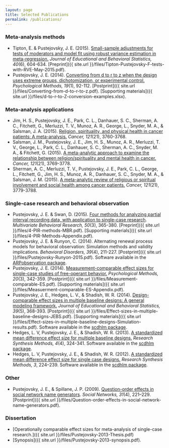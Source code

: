 ```yaml
---
layout: page
title: Selected Publications
permalink: /publications/
---
```


### Meta-analysis methods

* Tipton, E. & Pustejovsky, J. E. (2015). [Small-sample adjustments for tests of moderators and model fit using robust variance estimation in meta-regression.](http://doi.org/10.3102/1076998615606099) _Journal of Educational and Behavioral Statistics, 40_(6), 604-634. [Preprint]({{ site.url }}/files/Tipton-Pustejovsky-F-tests-with-RVE-May-2015.pdf).
* Pustejovsky, J. E. (2014). [Converting from d to r to z when the design uses extreme groups, dichotomization, or experimental control.](http://psycnet.apa.org/doi/10.1037/a0033788) _Psychological Methods, 19_(1), 92-112. [Postprint]({{ site.url }}/files/Converting-from-d-to-r-to-z.pdf). [Supporting materials]({{ site.url }}/files/d-to-r-to-Z-conversion-examples.xlsx).

### Meta-analysis applications 

* Jim, H. S., Pustejovsky, J. E., Park, C. L., Danhauer, S. C., Sherman, A. C., Fitchett, G., Merluzzi, T. V., Munoz, A. R., George, L., Snyder, M. A., & Salsman, J. A. (2015). [Religion, spirituality, and physical health in cancer patients: A meta-analysis.](http://doi.org/10.1002/cncr.29353) _Cancer, 121_(21), 3760-3768. 
* Salsman, J. M., Pustejovsky, J. E., Jim, H. S., Munoz, A. R., Merluzzi, T. V., George, L., Park, C. L., Danhauer, S. C., Sherman, A. C., Snyder, M. A., & Fitchett, G. (2015). [A meta-analytic approach to examine the relationship between religion/spirituality and mental health in cancer.](http://doi.org/10.1002/cncr.29350) _Cancer, 121_(21), 3769-3778.
* Sherman, A. C., Merluzzi, T. V., Pustejovsky, J. E., Park, C. L., George, L., Fitchett, G., Jim, H. S., Munoz, A. R., Danhauer, S. C., Snyder, M. A., & Salsman, J. M. (2015). [A meta-analytic review of religious or spiritual involvement and social health among cancer patients.](http://doi.org/10.1002/cncr.29352) _Cancer, 121_(21), 3779-3788.

### Single-case research and behavioral observation

* Pustejovsky, J. E. & Swan, D. (2015). [Four methods for analyzing partial interval recording data, with application to single-case research](http://doi.org/10.1080/00273171.2015.1014879). _Multivariate Behavioral Research, 50_(3), 365-380. [Preprint]({{ site.url }}/files/4-PIR-methods-MBR.pdf). [Supporting materials]({{ site.url }}/files/4-PIR-Methods-Appendix.pdf).
* Pustejovsky, J. E. & Runyon, C. (2014). Alternating renewal process models for behavioral observation: Simulation methods and validity implications. _Behavioral Disorders, 39_(4), 211-227. [Postprint]({{ site.url }}/files/Pustejovsky-Runyon-2015.pdf). Software available in the [ARPobservation package]({{site.url}}/software).
* Pustejovsky, J. E. (2014). [Measurement-comparable effect sizes for single-case studies of free-operant behavior.](http://doi.org/10.1037/met0000019) _Psychological Methods, 20_(3), 342-359. [Postprint]({{ site.url }}/files/Measurement-comparable-ES.pdf). [Supporting materials]({{ site.url }}/files/Measuerment-comparable-ES-Appendix.pdf).
* Pustejovsky, J. E., Hedges, L. V., & Shadish, W. R. (2014). [Design-comparable effect sizes in multiple baseline designs: A general modeling framework.](http://doi.org/10.3102/1076998614547577) _Journal of Educational and Behavioral Statistics, 39_(5), 368-393. [Postprint]({{ site.url }}/files/Effect-sizes-in-multiple-baseline-designs-JEBS.pdf). [Supporting materials]({{ site.url }}/files/Effect-sizes-in-multiple-baseline-designs-Simulation-results.pdf). Software available in the [scdhlm package]({{site.url}}/software).
* Hedges, L. V, Pustejovsky, J. E., & Shadish, W. R. (2013). [A standardized mean difference effect size for multiple baseline designs.](http://doi.org/10.1002/jrsm.1086) _Research Synthesis Methods, 4_(4), 324-341. Software available in the [scdhlm package]({{site.url}}/software).
* Hedges, L. V, Pustejovsky, J. E., & Shadish, W. R. (2012). [A standardized mean difference effect size for single case designs.](http://doi.org/10.1002/jrsm.1052) _Research Synthesis Methods, 3_, 224–239. Software available in the [scdhlm package]({{site.url}}/software).

### Other

* Pustejovsky, J. E., & Spillane, J. P. (2009). [Question-order effects in social network name generators](http://doi.org/10.1016/j.socnet.2009.06.001). _Social Networks, 31_(4), 221–229. [Postprint]({{ site.url }}/files/Question-order-effects-in-social-network-name-generators.pdf).

### Dissertation

* [Operationally comparable effect sizes for meta-analysis of single-case research.]({{ site.url }}/files/Pustejovsky-2013-Thesis.pdf) 
* [Synopsis]({{ site.url }}/files/Pustejovsky-2013-synopsis.pdf).